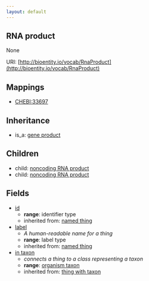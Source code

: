 ```yaml
---
layout: default
---
```


## RNA product


None

URI: [http://bioentity.io/vocab/RnaProduct](http://bioentity.io/vocab/RnaProduct)
## Mappings

 * [CHEBI:33697](http://purl.obolibrary.org/obo/CHEBI_33697)

## Inheritance

 *  is_a: [gene product](GeneProduct.html)

## Children

 *  child: [noncoding RNA product](NoncodingRnaProduct.html)
 *  child: [noncoding RNA product](NoncodingRnaProduct.html)


## Fields

 * [id](id.html)
    * __range__: identifier type
    * inherited from: [named thing](NamedThing.html)
 * [label](label.html)
    * _A human-readable name for a thing_
    * __range__: label type
    * inherited from: [named thing](NamedThing.html)
 * [in taxon](in_taxon.html)
    * _connects a thing to a class representing a taxon_
    * __range__: [organism taxon](OrganismTaxon.html)
    * inherited from: [thing with taxon](ThingWithTaxon.html)
